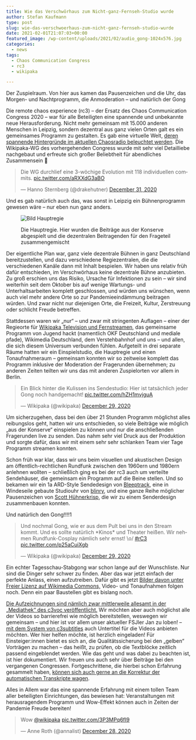 ```yaml
---
title: Wie das Verschwörhaus zum Nicht-ganz-Fernseh-Studio wurde
author: Stefan Kaufmann
type: post
slug: wie-das-verschwoerhaus-zum-nicht-ganz-fernseh-studio-wurde
date: 2021-02-01T21:07:03+00:00
featured_image: /wp-content/uploads/2021/02/audio_gong-1024x576.jpg
categories:
  - news
tags:
  - Chaos Communication Congress
  - rc3
  - wikipaka

---
```

<figcaption>Der Zuspielraum. Von hier aus kamen das Pausenzeichen und die Uhr, das Morgen- und Nachtprogramm, die Anmoderation – und natürlich der Gong</figcaption>

Die remote chaos experience (rc3) – der Ersatz des Chaos Communication Congress 2020 – war für alle Beteiligten eine spannende und unbekannte neue Herausforderung. Nicht mehr gemeinsam mit 15.000 anderen Menschen in Leipzig, sondern dezentral aus ganz vielen Orten galt es ein gemeinsames Programm zu gestalten. Es gab eine virtuelle Welt, [deren spannende Hintergründe im aktuellen Chaosradio beleuchtet werden][2]. Die Wikipaka-WG des vorhergehenden Congress wurde mit sehr viel Detailliebe nachgebaut und erfreute sich großer Beliebtheit für abendliches Zusammensein 🙂

<blockquote class="twitter-tweet" data-dnt="true">
  <p dir="ltr" lang="de">
    Die WG durchlief eine 3-wöchige Evolution mit 118 individuellen commits. <a href="https://t.co/aRXXdG3aBO">pic.twitter.com/aRXXdG3aBO</a>
  </p>
  
  <p>
    — Hanno Sternberg (@drakehutner) <a href="https://twitter.com/drakehutner/status/1344725340577542144?ref_src=twsrc%5Etfw">December 31, 2020</a>
  </p>
</blockquote>



Und es gab natürlich auch das, was sonst in Leipzig ein Bühnenprogramm gewesen wäre – nur eben nun ganz anders.

<figure>

![Bild Hauptregie](/wp-content/uploads/2021/02/masterregie-1024x576.jpg)

<figcaption>Die Hauptregie. Hier wurden die Beiträge aus der Konserve abgespielt und die dezentralen Beitragenden für den Frageteil zusammengemischt</figcaption></figure>

Der eigentliche Plan war, ganz viele dezentrale Bühnen in ganz Deutschland bereitzustellen, und dazu verschiedene Regiezentralen, die die verschiedenen Kanäle dann mit Inhalt bespielen. Wir haben uns relativ früh dafür entschieden, im Verschwörhaus keine dezentrale Bühne anzubieten. Zu groß erschien uns das Risiko, Ursache für Infektionen zu sein – wir sind weiterhin seit dem Oktober bis auf wenige Wartungs- und Unterhaltsarbeiten komplett geschlossen, und würden uns wünschen, wenn auch viel mehr andere Orte so zur Pandemieeindämmung beitragen würden. Und zwar nicht nur diejenigen Orte, die Freizeit, Kultur, Zerstreuung oder schlicht Freude betreffen.
  
Stattdessen waren wir „nur“ – und zwar mit stringenten Auflagen – einer der Regieorte für [Wikipaka Television und Fernstreamen][4], das gemeinsame Programm von Jugend hackt (namentlich OKF Deutschland und mediale pfade), Wikimedia Deutschland, dem Verstehbahnhof und uns – und allen, die sich diesem Universum verbunden fühlen. Aufgeteilt in drei separate Räume hatten wir ein Einspielstudio, die Hauptregie und einen Tonaufnahmeraum – gemeinsam konnten wir so zeitweise komplett das Programm inklusive der Moderation der Fragerunden übernehmen; zu anderen Zeiten teilten wir uns das mit anderen Zuspielorten vor allem in Berlin.

<blockquote class="twitter-tweet" data-dnt="true">
  <p dir="ltr" lang="de">
    Ein Blick hinter die Kulissen ins Sendestudio: Hier ist tatsächlich jeder Gong noch handgemacht! <a href="https://t.co/hZH1mvjguA">pic.twitter.com/hZH1mvjguA</a>
  </p>
  
  <p>
    — Wikipaka (@wikipaka) <a href="https://twitter.com/wikipaka/status/1344032260123721728?ref_src=twsrc%5Etfw">December 29, 2020</a>
  </p>
</blockquote>

Um sicherzugehen, dass bei den über 21 Stunden Programm möglichst alles reibungslos geht, hatten wir uns entschieden, so viele Beiträge wie möglich „aus der Konserve“ einspielen zu können und nur die anschließenden Fragerunden live zu senden. Das nahm sehr viel Druck aus der Produktion und sorgte dafür, dass wir mit einem sehr sehr schlanken Team vier Tage Programm streamen konnten.

Schon früh war klar, dass wir uns beim visuellen und akustischen Design am öffentlich-rechtlichen Rundfunk zwischen den 1960ern und 1980ern anlehnen wollten – schließlich ging es bei der rc3 auch um verteilte Sendehäuser, die gemeinsam ein Programm auf die Beine stellen. Und so bekamen wir ein 1a ARD-Style Sendedesign von [Bleeptrack][5], eine in Windeseile gebaute Studiouhr von [blinry][6], und eine ganze Reihe möglicher Pausenzeichen von [Scott Hühnerkrisp][7], die wir zu einem Senderdesign zusammenbauen konnten.

Und natürlich den Gong!!!!1

<blockquote class="twitter-tweet" data-dnt="true">
  <p dir="ltr" lang="de">
    Und nochmal Gong, wie er aus dem Pult bei uns in den Stream kommt. Und es sollte natürlich *Kinos* und Theater heißen. Wir nehmen Rundfunk-Cosplay nämlich sehr ernst! \o/ <a href="https://twitter.com/hashtag/rC3?src=hash&ref_src=twsrc%5Etfw">#rC3</a> <a href="https://t.co/p25aCuiXgb">pic.twitter.com/p25aCuiXgb</a>
  </p>
  
  <p>
    — Wikipaka (@wikipaka) <a href="https://twitter.com/wikipaka/status/1344034851347984385?ref_src=twsrc%5Etfw">December 29, 2020</a>
  </p>
</blockquote>

Ein echter Tagesschau-Stabgong war schon lange auf der Wunschliste. Nur sind die Dinger sehr schwer zu finden. Aber das war jetzt einfach der perfekte Anlass, einen aufzutreiben. Dafür gibt es jetzt [Bilder davon unter Freier Lizenz auf Wikimedia Commons,][8] Video- und Tonaufnahmen folgen noch. Denn ein paar Baustellen gibt es bislang noch.

[Die Aufzeichnungen sind nämlich zwar mittlerweile allesamt in der „Mediathek“ des c3voc veröffentlicht.][9] Wir möchten aber auch möglichst alle der Videos so barrierefrei wie möglich bereitstellen, weswegen wir gemeinsam – und hier ist vor allem unser aktueller FSJler Jan zu loben! – [mit dem System von c3subtitles][10] auch Untertitel für die Videos anbieten möchten. Wer hier helfen möchte, ist herzlich eingeladen! Für Einsteiger:innen bietet es sich an, die Qualitätssicherung bei den „gelben“ Vorträgen zu machen – das heißt, zu prüfen, ob die Textblöcke zeitlich passend eingeblendet werden. Wie das geht und was dabei zu beachten ist, ist hier dokumentiert. Wir freuen uns auch sehr über Beiträge bei den vergangenen Congressen. Fortgeschrittene, die hierbei schon Erfahrung gesammelt haben, [können sich auch gerne an die Korrektur der automatischen Transkripte wagen][11].

Alles in Allem war das eine spannende Erfahrung mit einem tollen Team aller beteiligten Einrichtungen, das bewiesen hat: Veranstaltungen mit herausragendem Programm und Wow-Effekt können auch in Zeiten der Pandemie Freude bereiten!

<blockquote class="twitter-tweet" data-conversation="none" data-dnt="true">
  <p lang="und" dir="ltr">
    Wow <a href="https://twitter.com/wikipaka?ref_src=twsrc%5Etfw">@wikipaka</a> <a href="https://t.co/3P3MPq6fI9">pic.twitter.com/3P3MPq6fI9</a>
  </p>
  
  <p>
    &mdash; Anne Roth (@annalist) <a href="https://twitter.com/annalist/status/1343558192077398017?ref_src=twsrc%5Etfw">December 28, 2020</a>
  </p>
</blockquote>

 [1]: https://verschwoerhaus.de/wp-content/uploads/2021/02/audio_gong-scaled.jpg
 [2]: https://chaosradio.de/cr265-rc3-world
 [3]: https://verschwoerhaus.de/wp-content/uploads/2021/02/masterregie-scaled.jpg
 [4]: https://wikipaka.wtf/
 [5]: http://bleeptrack.de/
 [6]: https://morr.cc/
 [7]: https://twitter.com/ScHuehnerkrisp
 [8]: https://commons.wikimedia.org/wiki/Category:Wandel_und_Goltermann_Kinogong
 [9]: https://media.ccc.de/c/rc3/WikiPaka
 [10]: https://c3subtitles.de/
 [11]: https://wiki.c3subtitles.de/de:postprocessing:contribute
